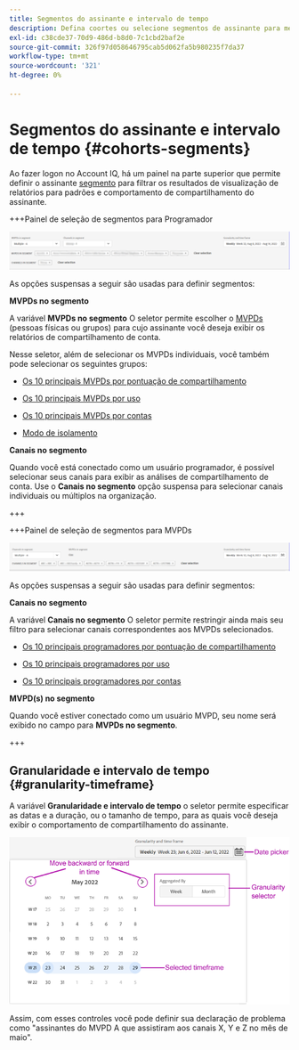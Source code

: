 ```yaml
---
title: Segmentos do assinante e intervalo de tempo
description: Defina coortes ou selecione segmentos de assinante para medir as possibilidades de compartilhamento de conta e os padrões dos visualizadores de canal para usar ferramentas gráficas e relatórios no Account IQ.
exl-id: c38cde37-70d9-486d-b8d0-7c1cbd2baf2e
source-git-commit: 326f97d058646795cab5d062fa5b980235f7da37
workflow-type: tm+mt
source-wordcount: '321'
ht-degree: 0%

---
```



# Segmentos do assinante e intervalo de tempo {#cohorts-segments}

Ao fazer logon no Account IQ, há um painel na parte superior que permite definir o assinante [segmento](/help/AccountIQ/product-concepts.md#segment-segmet-def) para filtrar os resultados de visualização de relatórios para padrões e comportamento de compartilhamento do assinante.

<!--![](assets/segment-timeframe-panel.png)-->

+++Painel de seleção de segmentos para Programador

![](assets/segment-panel-programmer.png)

<!--![](assets/filter-panel.png)-->

As opções suspensas a seguir são usadas para definir segmentos:

**MVPDs no segmento**

A variável **MVPDs no segmento** O seletor permite escolher o [MVPDs](/help/AccountIQ/product-concepts.md#mvpd-def) (pessoas físicas ou grupos) para cujo assinante você deseja exibir os relatórios de compartilhamento de conta.

Nesse seletor, além de selecionar os MVPDs individuais, você também pode selecionar os seguintes grupos:

* [Os 10 principais MVPDs por pontuação de compartilhamento](/help/AccountIQ/product-concepts.md#top-mvpds-def)

* [Os 10 principais MVPDs por uso](/help/AccountIQ/product-concepts.md#top-mvpds-def)

* [Os 10 principais MVPDs por contas](/help/AccountIQ/product-concepts.md#top-mvpds-def)

* [Modo de isolamento](/help/AccountIQ/isolation-mode.md)

**Canais no segmento**

Quando você está conectado como um usuário programador, é possível selecionar seus canais para exibir as análises de compartilhamento de conta. Use o **Canais no segmento** opção suspensa para selecionar canais individuais ou múltiplos na organização.

+++

+++Painel de seleção de segmentos para MVPDs

![](assets/segment-panel-mvpd.png)

As opções suspensas a seguir são usadas para definir segmentos:

**Canais no segmento**

A variável **Canais no segmento** O seletor permite restringir ainda mais seu filtro para selecionar canais correspondentes aos MVPDs selecionados.

* [Os 10 principais programadores por pontuação de compartilhamento](/help/AccountIQ/product-concepts.md#top-mvpds-def)

* [Os 10 principais programadores por uso](/help/AccountIQ/product-concepts.md#top-mvpds-def)

* [Os 10 principais programadores por contas](/help/AccountIQ/product-concepts.md#top-mvpds-def)

**MVPD(s) no segmento**

Quando você estiver conectado como um usuário MVPD, seu nome será exibido no campo para **MVPDs no segmento**.

+++




<!--For example, you can define your segment as the "subscribers of the MVPD A that watched the channels X, Y, and Z".-->



## Granularidade e intervalo de tempo {#granularity-timeframe}

A variável **Granularidade e intervalo de tempo** o seletor permite especificar as datas e a duração, ou o tamanho de tempo, para as quais você deseja exibir o comportamento de compartilhamento do assinante.

![Granularidade e período](assets/granularity-timeframe-weekwise.png)

Assim, com esses controles você pode definir sua declaração de problema como &quot;assinantes do MVPD A que assistiram aos canais X, Y e Z no mês de maio&quot;.

